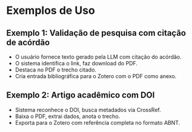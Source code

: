 # Exemplos de Uso

## Exemplo 1: Validação de pesquisa com citação de acórdão

- O usuário fornece texto gerado pela LLM com citação do acórdão.
- O sistema identifica o link, faz download do PDF.
- Destaca no PDF o trecho citado.
- Cria entrada bibliográfica para o Zotero com o PDF como anexo.

## Exemplo 2: Artigo acadêmico com DOI

- Sistema reconhece o DOI, busca metadados via CrossRef.
- Baixa o PDF, extrai dados, anota o trecho.
- Exporta para o Zotero com referência completa no formato ABNT.
